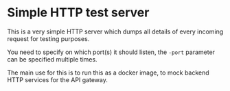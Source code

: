 # Simple HTTP test server

This is a very simple HTTP server which dumps all details of every incoming request for testing purposes.

You need to specify on which port(s) it should listen, the `-port` parameter can be specified multiple times.

The main use for this is to run this as a docker image, to mock backend HTTP services for the API gateway.
